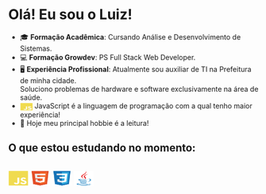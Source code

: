 # Olá! Eu sou o Luiz! 

- 🎓 **Formação Acadêmica**: Cursando Análise e Desenvolvimento de Sistemas.
- 💻 **Formação Growdev**: PS Full Stack Web Developer.
- 🖥️ **Experiência Profissional**: Atualmente sou auxiliar de TI na Prefeitura de minha cidade. <br> Soluciono problemas de hardware e software exclusivamente na área de saúde.
- <img align="center" alt="Luiz-Js" height="15" width="25" src="https://raw.githubusercontent.com/devicons/devicon/master/icons/javascript/javascript-plain.svg"> JavaScript é a linguagem de programação com a qual tenho maior experiência!
- 📖 Hoje meu principal hobbie é a leitura!

## O que estou estudando no momento:
<div style="display: inline_block"><br>
  <img align="center" alt="Luiz-Js" height="30" width="40" src="https://raw.githubusercontent.com/devicons/devicon/master/icons/javascript/javascript-plain.svg">
  <img align="center" alt="Luiz-HTML" height="30" width="40" src="https://raw.githubusercontent.com/devicons/devicon/master/icons/html5/html5-original.svg">
  <img align="center" alt="Luiz-CSS" height="30" width="40" src="https://raw.githubusercontent.com/devicons/devicon/master/icons/css3/css3-original.svg">
  <img align="center" alt="Luiz-Java" height="30" width="40" src="https://raw.githubusercontent.com/devicons/devicon/master/icons/java/java-original.svg">
</div>

